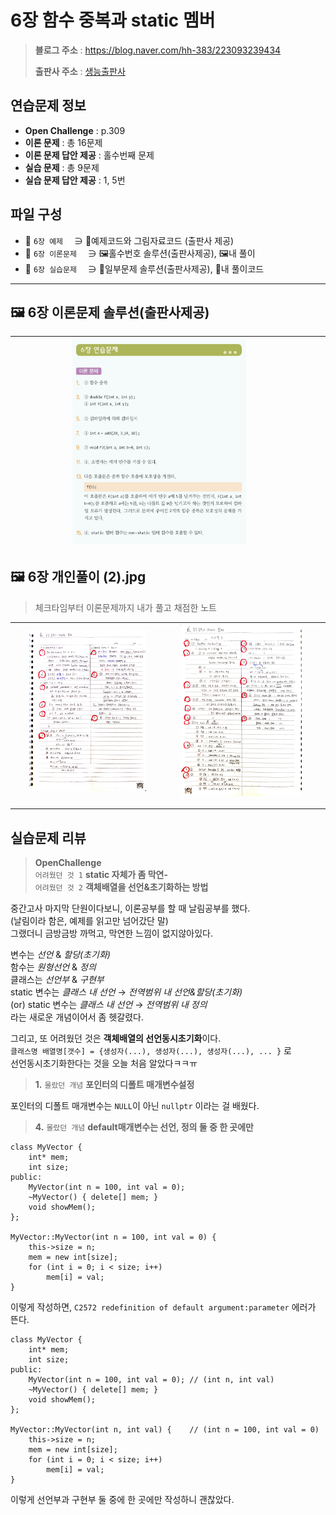 # 6장 함수 중복과 static 멤버
> **블로그 주소** : https://blog.naver.com/hh-383/223093239434
> 
> **출판사 주소** : [생능출판사](https://www.booksr.co.kr/product/%eb%aa%85%ed%92%88-c-programming%ea%b0%9c%ec%a0%95%ed%8c%90/)


## 연습문제 정보
* **Open Challenge** : p.309
* **이론 문제** : 총 16문제
* **이론 문제 답안 제공** : 홀수번째 문제
* **실습 문제** : 총 9문제
* **실습 문제 답안 제공** : 1, 5번


## 파일 구성
* 📁 `6장 예제` 　∋ 📄예제코드와 그림자료코드 (출판사 제공)
* 📁 `6장 이론문제` 　∋ 🖼️홀수번호 솔루션(출판사제공), 🖼️내 풀이
* 📁 `6장 실습문제` 　∋ 📄일부문제 솔루션(출판사제공), 📄내 풀이코드

---

## 🖼️ 6장 이론문제 솔루션(출판사제공)
| <img src="https://github.com/learner-nosilv/learning-Cpp/blob/master/%EB%AA%85%ED%92%88Cpp/06%EC%9E%A5%20%ED%95%A8%EC%88%98%20%EC%A4%91%EB%B3%B5%EA%B3%BC%20static%20%EB%A9%A4%EB%B2%84/6%EC%9E%A5%20%EC%9D%B4%EB%A1%A0%EB%AC%B8%EC%A0%9C/6%EC%9E%A5%20%EC%9D%B4%EB%A1%A0%EB%AC%B8%EC%A0%9C%20%ED%99%80%EC%88%98%EB%B2%88%ED%98%B8%20%EC%A0%95%EB%8B%B5.jpg"  width="60%" height="60%"> |  |  |
| --  | -- | -- |



## 🖼️ 6장 개인풀이 (2).jpg
>체크타임부터 이론문제까지 내가 풀고 채점한 노트

| <img src="https://github.com/learner-nosilv/learning-Cpp/blob/master/%EB%AA%85%ED%92%88Cpp/06%EC%9E%A5%20%ED%95%A8%EC%88%98%20%EC%A4%91%EB%B3%B5%EA%B3%BC%20static%20%EB%A9%A4%EB%B2%84/6%EC%9E%A5%20%EC%9D%B4%EB%A1%A0%EB%AC%B8%EC%A0%9C/6%EC%9E%A5%20%EA%B0%9C%EC%9D%B8%ED%92%80%EC%9D%B4%20(1).jpg"  width="80%" height="80%"> | <img src="https://github.com/learner-nosilv/learning-Cpp/blob/master/%EB%AA%85%ED%92%88Cpp/06%EC%9E%A5%20%ED%95%A8%EC%88%98%20%EC%A4%91%EB%B3%B5%EA%B3%BC%20static%20%EB%A9%A4%EB%B2%84/6%EC%9E%A5%20%EC%9D%B4%EB%A1%A0%EB%AC%B8%EC%A0%9C/6%EC%9E%A5%20%EA%B0%9C%EC%9D%B8%ED%92%80%EC%9D%B4%20(2).jpg"  width="85%" height="85%"> |  |
| -- | -- | -- |

---

## 실습문제 리뷰

> **OpenChallenge**  
> `어려웠던 것 1` **static 자체가 좀 막연-**  
> `어려웠던 것 2` **객체배열을 선언&초기화하는 방법**  
   
   중간고사 마지막 단원이다보니, 이론공부를 할 때 날림공부를 했다.  
   (날림이라 함은, 예제를 읽고만 넘어갔단 말)  
   그랬더니 금방금방 까먹고, 막연한 느낌이 없지않아있다.  
  
   변수는 *선언* & *할당(초기화)*  
   함수는 *원형선언* & *정의*  
   클래스는 *선언부* & *구현부*  
   static 변수는 *클래스 내 선언* → *전역범위 내 선언&할당(초기화)*  
   (or) static 변수는 *클래스 내 선언* → *전역범위 내 정의*  
   라는 새로운 개념이어서 좀 헷갈렸다.  
    
   그리고, 또 어려웠던 것은 **객체배열의 선언동시초기화**이다.  
   `클래스명 배열명[갯수] = {생성자(...), 생성자(...), 생성자(...), ... }` 로  
   선언동시초기화한다는 것을 오늘 처음 알았다ㅋㅋㅠ  
  
  
> **1.** `몰랐던 개념`  **포인터의 디폴트 매개변수설정**  
  
   포인터의 디폴트 매개변수는 `NULL`이 아닌 `nullptr` 이라는 걸 배웠다.  
  
    
> **4.** `몰랐던 개념`  **default매개변수는 선언, 정의 둘 중 한 곳에만**  
  
```
class MyVector {
	int* mem;
	int size;
public:
	MyVector(int n = 100, int val = 0);
	~MyVector() { delete[] mem; }
	void showMem();
};

MyVector::MyVector(int n = 100, int val = 0) {
	this->size = n;
	mem = new int[size];
	for (int i = 0; i < size; i++)
		mem[i] = val;
}
```
   이렇게 작성하면, `C2572 redefinition of default argument:parameter` 에러가 뜬다.  
  
```
class MyVector {
	int* mem;
	int size;
public:
	MyVector(int n = 100, int val = 0);	// (int n, int val)
	~MyVector() { delete[] mem; }
	void showMem();
};

MyVector::MyVector(int n, int val) {	// (int n = 100, int val = 0)
	this->size = n;
	mem = new int[size];
	for (int i = 0; i < size; i++)
		mem[i] = val;
}
```
   이렇게 선언부과 구현부 둘 중에 한 곳에만 작성하니 괜찮았다.
